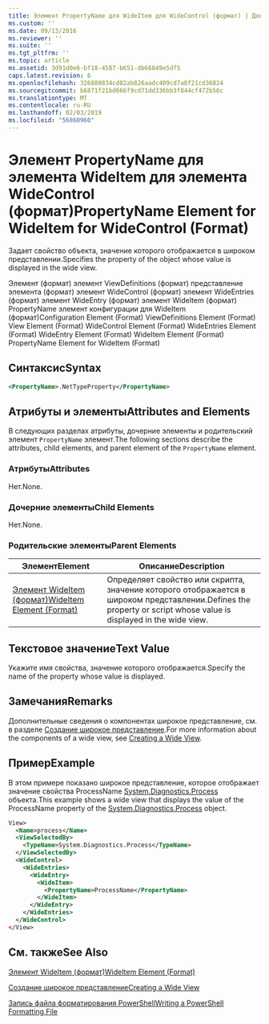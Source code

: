 ```yaml
---
title: Элемент PropertyName для WideItem для WideControl (формат) | Документация Майкрософт
ms.custom: ''
ms.date: 09/13/2016
ms.reviewer: ''
ms.suite: ''
ms.tgt_pltfrm: ''
ms.topic: article
ms.assetid: 3d91d0e6-bf18-4587-b651-db66849e5df5
caps.latest.revision: 6
ms.openlocfilehash: 326880834cd82ab826aadc409cd7a8f21cd36824
ms.sourcegitcommit: b6871f21bd666f9cd71dd336bb3f844cf472b56c
ms.translationtype: MT
ms.contentlocale: ru-RU
ms.lasthandoff: 02/03/2019
ms.locfileid: "56860960"
---
```

# <a name="propertyname-element-for-wideitem-for-widecontrol-format"></a><span data-ttu-id="0c675-102">Элемент PropertyName для элемента WideItem для элемента WideControl (формат)</span><span class="sxs-lookup"><span data-stu-id="0c675-102">PropertyName Element for WideItem for WideControl (Format)</span></span>

<span data-ttu-id="0c675-103">Задает свойство объекта, значение которого отображается в широком представлении.</span><span class="sxs-lookup"><span data-stu-id="0c675-103">Specifies the property of the object whose value is displayed in the wide view.</span></span>

<span data-ttu-id="0c675-104">Элемент (формат) элемент ViewDefinitions (формат) представление элемента (формат) элемент WideControl (формат) элемент WideEntries (формат) элемент WideEntry (формат) элемент WideItem (формат) PropertyName элемент конфигурации для WideItem (формат)</span><span class="sxs-lookup"><span data-stu-id="0c675-104">Configuration Element (Format) ViewDefinitions Element (Format) View Element (Format) WideControl Element (Format) WideEntries Element (Format) WideEntry Element (Format) WideItem Element (Format) PropertyName Element for WideItem (Format)</span></span>

## <a name="syntax"></a><span data-ttu-id="0c675-105">Синтаксис</span><span class="sxs-lookup"><span data-stu-id="0c675-105">Syntax</span></span>

```xml
<PropertyName>.NetTypeProperty</PropertyName>
```

## <a name="attributes-and-elements"></a><span data-ttu-id="0c675-106">Атрибуты и элементы</span><span class="sxs-lookup"><span data-stu-id="0c675-106">Attributes and Elements</span></span>

<span data-ttu-id="0c675-107">В следующих разделах атрибуты, дочерние элементы и родительский элемент `PropertyName` элемент.</span><span class="sxs-lookup"><span data-stu-id="0c675-107">The following sections describe the attributes, child elements, and parent element of the `PropertyName` element.</span></span>

### <a name="attributes"></a><span data-ttu-id="0c675-108">Атрибуты</span><span class="sxs-lookup"><span data-stu-id="0c675-108">Attributes</span></span>

<span data-ttu-id="0c675-109">Нет.</span><span class="sxs-lookup"><span data-stu-id="0c675-109">None.</span></span>

### <a name="child-elements"></a><span data-ttu-id="0c675-110">Дочерние элементы</span><span class="sxs-lookup"><span data-stu-id="0c675-110">Child Elements</span></span>

<span data-ttu-id="0c675-111">Нет.</span><span class="sxs-lookup"><span data-stu-id="0c675-111">None.</span></span>

### <a name="parent-elements"></a><span data-ttu-id="0c675-112">Родительские элементы</span><span class="sxs-lookup"><span data-stu-id="0c675-112">Parent Elements</span></span>

|<span data-ttu-id="0c675-113">Элемент</span><span class="sxs-lookup"><span data-stu-id="0c675-113">Element</span></span>|<span data-ttu-id="0c675-114">Описание</span><span class="sxs-lookup"><span data-stu-id="0c675-114">Description</span></span>|
|-------------|-----------------|
|[<span data-ttu-id="0c675-115">Элемент WideItem (формат)</span><span class="sxs-lookup"><span data-stu-id="0c675-115">WideItem Element (Format)</span></span>](./wideitem-element-for-widecontrol-format.md)|<span data-ttu-id="0c675-116">Определяет свойство или скрипта, значение которого отображается в широком представлении.</span><span class="sxs-lookup"><span data-stu-id="0c675-116">Defines the property or script whose value is displayed in the wide view.</span></span>|

## <a name="text-value"></a><span data-ttu-id="0c675-117">Текстовое значение</span><span class="sxs-lookup"><span data-stu-id="0c675-117">Text Value</span></span>

<span data-ttu-id="0c675-118">Укажите имя свойства, значение которого отображается.</span><span class="sxs-lookup"><span data-stu-id="0c675-118">Specify the name of the property whose value is displayed.</span></span>

## <a name="remarks"></a><span data-ttu-id="0c675-119">Замечания</span><span class="sxs-lookup"><span data-stu-id="0c675-119">Remarks</span></span>

<span data-ttu-id="0c675-120">Дополнительные сведения о компонентах широкое представление, см. в разделе [Создание широкое представление](./creating-a-wide-view.md).</span><span class="sxs-lookup"><span data-stu-id="0c675-120">For more information about the components of a wide view, see [Creating a Wide View](./creating-a-wide-view.md).</span></span>

## <a name="example"></a><span data-ttu-id="0c675-121">Пример</span><span class="sxs-lookup"><span data-stu-id="0c675-121">Example</span></span>

<span data-ttu-id="0c675-122">В этом примере показано широкое представление, которое отображает значение свойства ProcessName [System.Diagnostics.Process](/dotnet/api/System.Diagnostics.Process) объекта.</span><span class="sxs-lookup"><span data-stu-id="0c675-122">This example shows a wide view that displays the value of the ProcessName property of the [System.Diagnostics.Process](/dotnet/api/System.Diagnostics.Process) object.</span></span>

```xml
View>
  <Name>process</Name>
  <ViewSelectedBy>
    <TypeName>System.Diagnostics.Process</TypeName>
  </ViewSelectedBy>
  <WideControl>
    <WideEntries>
      <WideEntry>
        <WideItem>
          <PropertyName>ProcessName</PropertyName>
        </WideItem>
      </WideEntry>
    </WideEntries>
  </WideControl>
</View>

```

## <a name="see-also"></a><span data-ttu-id="0c675-123">См. также</span><span class="sxs-lookup"><span data-stu-id="0c675-123">See Also</span></span>

[<span data-ttu-id="0c675-124">Элемент WideItem (формат)</span><span class="sxs-lookup"><span data-stu-id="0c675-124">WideItem Element (Format)</span></span>](./wideitem-element-for-widecontrol-format.md)

[<span data-ttu-id="0c675-125">Создание широкое представление</span><span class="sxs-lookup"><span data-stu-id="0c675-125">Creating a Wide View</span></span>](./creating-a-wide-view.md)

[<span data-ttu-id="0c675-126">Запись файла форматирования PowerShell</span><span class="sxs-lookup"><span data-stu-id="0c675-126">Writing a PowerShell Formatting File</span></span>](./writing-a-powershell-formatting-file.md)
